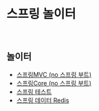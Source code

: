 # 스프링 놀이터

<br>

## 놀이터
- [스프링MVC (no 스프링 부트)](https://github.com/binghe819/spring-learning-sandbox/tree/mvc-noboot)
- [스프링Core (no 스프링 부트)](https://github.com/binghe819/spring-learning-sandbox/tree/core-noboot)
- [스프링 테스트](https://github.com/binghe819/spring-learning-sandbox/tree/test)
- [스프링 데이터 Redis](https://github.com/binghe819/spring-learning-sandbox/tree/spring-data-redis)
